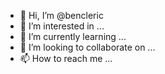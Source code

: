 - 👋 Hi, I’m @bencleric
- 👀 I’m interested in ...
- 🌱 I’m currently learning ...
- 💞️ I’m looking to collaborate on ...
- 📫 How to reach me ...

<!---
bencleric/bencleric is a ✨ special ✨ repository because its `README.md` (this file) appears on your GitHub profile.
You can click the Preview link to take a look at your changes.
--->
